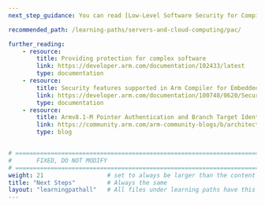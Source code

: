 ```yaml
---
next_step_guidance: You can read [Low-Level Software Security for Compiler Developers](https://llsoftsec.github.io/llsoftsecbook/#memory-vulnerability-based-attacks) to learn more about advanced mitigations against memory vulnerabilities. 

recommended_path: /learning-paths/servers-and-cloud-computing/pac/

further_reading:
    - resource:
        title: Providing protection for complex software 
        link: https://developer.arm.com/documentation/102433/latest
        type: documentation
    - resource:
        title: Security features supported in Arm Compiler for Embedded
        link: https://developer.arm.com/documentation/100748/0620/Security-features-supported-in-Arm-Compiler-for-Embedded
        type: documentation
    - resource:
        title: Armv8.1-M Pointer Authentication and Branch Target Identification (PACBTI) Extension
        link: https://community.arm.com/arm-community-blogs/b/architectures-and-processors-blog/posts/armv8-1-m-pointer-authentication-and-branch-target-identification-extension
        type: blog


# ================================================================================
#       FIXED, DO NOT MODIFY
# ================================================================================
weight: 21                  # set to always be larger than the content in this path, and one more than 'review'
title: "Next Steps"         # Always the same
layout: "learningpathall"   # All files under learning paths have this same wrapper
---
```

